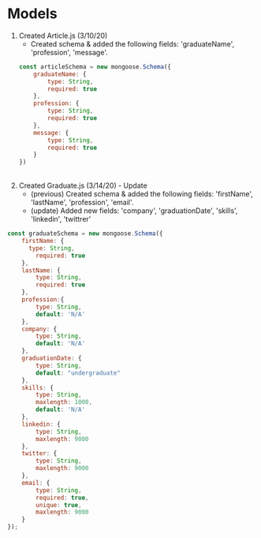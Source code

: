 # Models 

<!-- When changes are made in this directory write about it in here. -->
1. Created Article.js (3/10/20)
    - Created schema & added the following fields: 'graduateName', 'profession', 'message'.
    ```javascript    
    const articleSchema = new mongoose.Schema({
        graduateName: {
            type: String,
            required: true
        },
        profession: {
            type: String,
            required: true
        },
        message: {
            type: String,
            required: true
        }
    })
    ```
    <br>  
2. Created Graduate.js (3/14/20) - Update 
    - (previous) Created schema & added the following fields: 'firstName', 'lastName', 'profession', 'email'.
    - (update) Added new fields: 'company', 'graduationDate', 'skills', 'linkedin', 'twittrer'
```javascript
const graduateSchema = new mongoose.Schema({
    firstName: {
      type: String,
        required: true
    },
    lastName: {
        type: String,
        required: true
    },
    profession:{
        type: String,
        default: 'N/A'
    },
    company: {
        type: String,
        default: 'N/A' 
    },
    graduationDate: {
        type: String,
        default: "undergraduate"
    },
    skills: {    
        type: String,
        maxlength: 1000,
        default: 'N/A'
    },
    linkedin: {
        type: String,
        maxlength: 9000
    },
    twitter: { 
        type: String,
        maxlength: 9000
    },
    email: {
        type: String,
        required: true,
        unique: true,
        maxlength: 9000
    }
});

```

